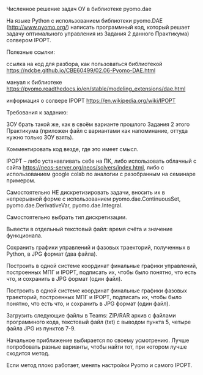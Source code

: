 Численное решение задач ОУ в библиотеке pyomo.dae


На языке Python с использованием библиотеки pyomo.DAE (http://www.pyomo.org/) написать программный код, который решает задачу оптимального управления из Задания 2 данного Практикума) солвером IPOPT.

Полезные ссылки:

ссылка на код для разбора, как пользоваться библиотекой https://ndcbe.github.io/CBE60499/02.06-Pyomo-DAE.html

мануал к библиотеке https://pyomo.readthedocs.io/en/stable/modeling_extensions/dae.html

информация о солвере IPOPT https://en.wikipedia.org/wiki/IPOPT
 

Требования к заданию:

ЗОУ брать такой же, как в своём варианте прошлого Задания 2 этого Практикума (приложен файл с вариантами как напоминание, оттуда нужно только ЗОУ взять).

Комментировать код везде, где это имеет смысл.

IPOPT – либо устанавливать себе на ПК, либо использовать облачный с сайта https://neos-server.org/neos/solvers/index.html, либо с использованием google colab по аналогии с разобранным на семинаре примером. 

Самостоятельно НЕ дискретизировать задачи, вносить их в непрерывной форме с использованием pyomo.dae.ContinuousSet, pyomo.dae.DerivativeVar, pyomo.dae.Integral. 

Самостоятельно выбрать тип дискретизации.

Вывести в отдельный текстовый файл: время счёта и значение функционала.

Сохранить графики управлений и фазовых траекторий, полученных в Python, в JPG формат (два файла).

Построить в одной системе координат финальные графики управлений, построенных МПГ и IPOPT, подписать их, чтобы было понятно, что есть что, и сохранить в JPG формат (один файл).

Построить в одной системе координат финальные графики фазовых траекторий, построенных МПГ и IPOPT, подписать их, чтобы было понятно, что есть что, и сохранить в JPG формат (один файл).

Загрузить следующие файлы в Teams: ZIP/RAR архив с файлами программного кода, текстовый файл (txt) с выводом пункта 5, четыре файла JPG из пунктов 7-9.

Начальное приближение выбирается по своему усмотрению. Лучше попробовать разные варианты, чтобы найти тот, при котором лучше сходится метод.

Если метод плохо работает, менять настройки Pyomo и самого IPOPT.
